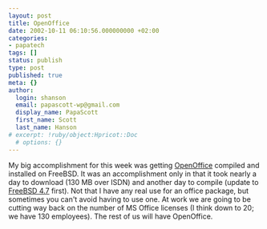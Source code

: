```yaml
---
layout: post
title: OpenOffice
date: 2002-10-11 06:10:56.000000000 +02:00
categories:
- papatech
tags: []
status: publish
type: post
published: true
meta: {}
author:
  login: shanson
  email: papascott-wp@gmail.com
  display_name: PapaScott
  first_name: Scott
  last_name: Hanson
# excerpt: !ruby/object:Hpricot::Doc
  # options: {}
---
```

<p>My big accomplishment for this week was getting <a href="http://www.openoffice.org/">OpenOffice</a> compiled and installed on FreeBSD. It was an accomplishment only in that it took nearly a day to download (130 MB over ISDN) and another day to compile (update to <a href="http://www.freebsd.org">FreeBSD 4.7</a> first). Not that I have any real use for an office package, but sometimes you can't avoid having to use one. At work we are going to be cutting way back on the number of MS Office licenses (I think down to 20; we have 130 employees). The rest of us will have OpenOffice.</p>
